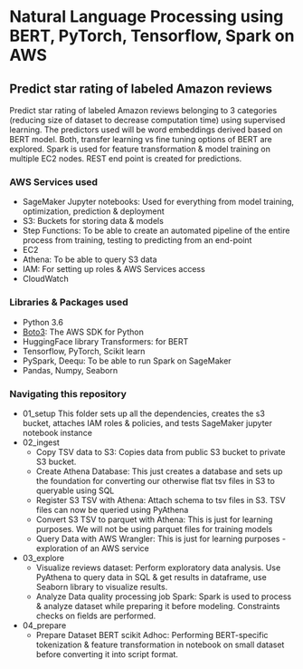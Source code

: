 # Natural Language Processing using BERT, PyTorch, Tensorflow, Spark on AWS
## Predict star rating of labeled Amazon reviews

Predict star rating of labeled Amazon reviews belonging to 3 categories (reducing size of dataset to decrease computation time) using supervised learning. The predictors used will be word embeddings derived based on BERT model. Both, transfer learning vs fine tuning options of BERT are explored. Spark is used for feature transformation & model training on multiple EC2 nodes. REST end point is created for predictions.

### AWS Services used
- SageMaker Jupyter notebooks: Used for everything from model training, optimization, prediction & deployment
- S3: Buckets for storing data & models
- Step Functions: To be able to create an automated pipeline of the entire process from training, testing to predicting from an end-point
- EC2
- Athena: To be able to query S3 data
- IAM: For setting up roles & AWS Services access
- CloudWatch

### Libraries & Packages used
- Python 3.6
- [Boto3](https://boto3.amazonaws.com/v1/documentation/api/latest/index.html#:~:text=Boto%20is%20the%20Amazon%20Web,level%20access%20to%20AWS%20services.): The AWS SDK for Python
- HuggingFace library Transformers: for BERT
- Tensorflow, PyTorch, Scikit learn
- PySpark, Deequ: To be able to run Spark on SageMaker
- Pandas, Numpy, Seaborn

### Navigating this repository
- 01_setup
  This folder sets up all the dependencies, creates the s3 bucket, attaches IAM roles & policies, and tests SageMaker jupyter notebook instance
- 02_ingest
  - Copy TSV data to S3: Copies data from public S3 bucket to private S3 bucket.
  - Create Athena Database: This just creates a database and sets up the foundation for converting our otherwise flat tsv files in S3 to queryable using SQL
  - Register S3 TSV with Athena: Attach schema to tsv files in S3. TSV files can now be queried using PyAthena
  - Convert S3 TSV to parquet with Athena: This is just for learning purposes. We will not be using parquet files for training models
  - Query Data with AWS Wrangler: This is just for learning purposes - exploration of an AWS service
- 03_explore
  - Visualize reviews dataset: Perform exploratory data analysis. Use PyAthena to query data in SQL & get results in dataframe, use Seaborn library to visualize results.
  - Analyze Data quality processing job Spark: Spark is used to process & analyze dataset while preparing it before modeling. Constraints checks on fields are performed.
- 04_prepare
  - Prepare Dataset BERT scikit Adhoc: Performing BERT-specific tokenization & feature transformation in notebook on small dataset before converting it into script format.
